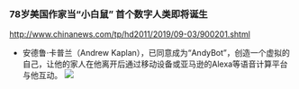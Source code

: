 ### 78岁美国作家当“小白鼠” 首个数字人类即将诞生
http://www.chinanews.com/tp/hd2011/2019/09-03/900201.shtml
- 安德鲁·卡普兰（Andrew Kaplan），已同意成为“AndyBot”，创造一个虚拟的自己，让他的家人在他离开后通过移动设备或亚马逊的Alexa等语音计算平台与他互动。
![](http://i2.chinanews.com/simg/hd/2019/09/03/0b4f160f1161431190e0a18e3596f5d5.jpg)